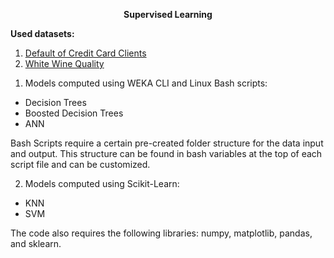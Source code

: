 <p align="center">
  <b>Supervised Learning</b>
</p>

**Used datasets:**<br>
1. [Default of Credit Card Clients](http://archive.ics.uci.edu/ml/datasets/default+of+credit+card+clients)<br>
2. [White Wine Quality](https://archive.ics.uci.edu/ml/datasets/Wine+Quality)


1) Models computed using WEKA CLI and Linux Bash scripts:
 - Decision Trees
 - Boosted Decision Trees
 - ANN

Bash Scripts require a certain pre-created folder structure for the data input and output. This structure can be found in bash variables at the top of each script file and can be customized.


2) Models computed using Scikit-Learn:
 - KNN
 - SVM

The code also requires the following libraries: numpy, matplotlib, pandas, and sklearn.


